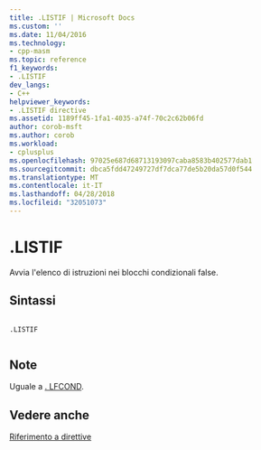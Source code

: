 ```yaml
---
title: .LISTIF | Microsoft Docs
ms.custom: ''
ms.date: 11/04/2016
ms.technology:
- cpp-masm
ms.topic: reference
f1_keywords:
- .LISTIF
dev_langs:
- C++
helpviewer_keywords:
- .LISTIF directive
ms.assetid: 1189ff45-1fa1-4035-a74f-70c2c62b06fd
author: corob-msft
ms.author: corob
ms.workload:
- cplusplus
ms.openlocfilehash: 97025e687d68713193097caba8583b402577dab1
ms.sourcegitcommit: dbca5fdd47249727df7dca77de5b20da57d0f544
ms.translationtype: MT
ms.contentlocale: it-IT
ms.lasthandoff: 04/28/2018
ms.locfileid: "32051073"
---
```

# <a name="listif"></a>.LISTIF
Avvia l'elenco di istruzioni nei blocchi condizionali false.  
  
## <a name="syntax"></a>Sintassi  
  
```  
  
.LISTIF  
  
```  
  
## <a name="remarks"></a>Note  
 Uguale a [. LFCOND](../../assembler/masm/dot-lfcond.md).  
  
## <a name="see-also"></a>Vedere anche  
 [Riferimento a direttive](../../assembler/masm/directives-reference.md)